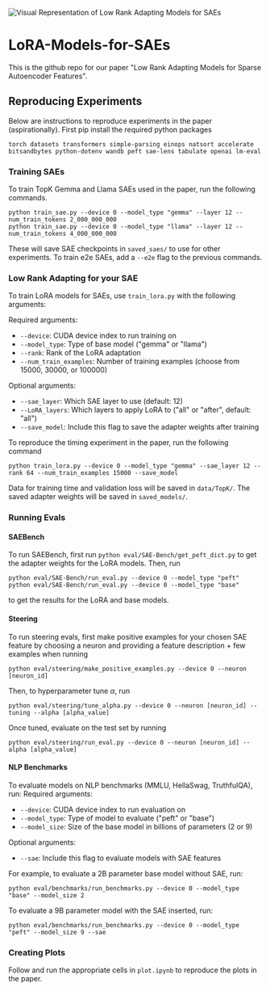 ![Visual Representation of Low Rank Adapting Models for SAEs](https://drive.google.com/file/d/1SAYGqIAqLPciSG818WIokIRDKujVAvAE/view?usp=sharing)

# LoRA-Models-for-SAEs
This is the github repo for our paper "Low Rank Adapting Models for Sparse Autoencoder Features".

## Reproducing Experiments
Below are instructions to reproduce experiments in the paper (aspirationally).
First pip install the required python packages
```
torch datasets transformers simple-parsing einops natsort accelerate bitsandbytes python-dotenv wandb peft sae-lens tabulate openai lm-eval
```

### Training SAEs
To train TopK Gemma and Llama SAEs used in the paper, run the following commands.
```
python train_sae.py --device 0 --model_type "gemma" --layer 12 --num_train_tokens 2_000_000_000
python train_sae.py --device 0 --model_type "llama" --layer 12 --num_train_tokens 4_000_000_000
```
These will save SAE checkpoints in `saved_saes/` to use for other experiments. To train e2e SAEs, add a `--e2e` flag to the previous commands.

### Low Rank Adapting for your SAE
To train LoRA models for SAEs, use `train_lora.py` with the following arguments:

Required arguments:
- `--device`: CUDA device index to run training on
- `--model_type`: Type of base model ("gemma" or "llama")
- `--rank`: Rank of the LoRA adaptation
- `--num_train_examples`: Number of training examples (choose from 15000, 30000, or 100000)

Optional arguments:
- `--sae_layer`: Which SAE layer to use (default: 12)
- `--LoRA_layers`: Which layers to apply LoRA to ("all" or "after", default: "all")
- `--save_model`: Include this flag to save the adapter weights after training

To reproduce the timing experiment in the paper, run the following command
```
python train_lora.py --device 0 --model_type "gemma" --sae_layer 12 --rank 64 --num_train_examples 15000 --save_model
```
Data for training time and validation loss will be saved in `data/TopK/`. The saved adapter weights will be saved in `saved_models/`.

### Running Evals
#### SAEBench
To run SAEBench, first run `python eval/SAE-Bench/get_peft_dict.py` to get the adapter weights for the LoRA models. Then, run
```
python eval/SAE-Bench/run_eval.py --device 0 --model_type "peft"
python eval/SAE-Bench/run_eval.py --device 0 --model_type "base"
```
to get the results for the LoRA and base models.

#### Steering
To run steering evals, first make positive examples for your chosen SAE feature by choosing a neuron and providing a feature description + few examples when running 
```
python eval/steering/make_positive_examples.py --device 0 --neuron [neuron_id]
```
Then, to hyperparameter tune $\alpha$, run
```
python eval/steering/tune_alpha.py --device 0 --neuron [neuron_id] --tuning --alpha [alpha_value]
```
Once tuned, evaluate on the test set by running
```
python eval/steering/run_eval.py --device 0 --neuron [neuron_id] --alpha [alpha_value]
```

#### NLP Benchmarks
To evaluate models on NLP benchmarks (MMLU, HellaSwag, TruthfulQA), run:
Required arguments:
- `--device`: CUDA device index to run evaluation on
- `--model_type`: Type of model to evaluate ("peft" or "base")
- `--model_size`: Size of the base model in billions of parameters (2 or 9)

Optional arguments:
- `--sae`: Include this flag to evaluate models with SAE features

For example, to evaluate a 2B parameter base model without SAE, run:
```
python eval/benchmarks/run_benchmarks.py --device 0 --model_type "base" --model_size 2
```
To evaluate a 9B parameter model with the SAE inserted, run:
```
python eval/benchmarks/run_benchmarks.py --device 0 --model_type "peft" --model_size 9 --sae
```

### Creating Plots
Follow and run the appropriate cells in `plot.ipynb` to reproduce the plots in the paper.

